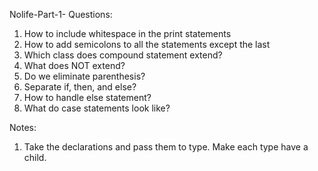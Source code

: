 Nolife-Part-1-
Questions:
1. How to include whitespace in the print statements
2. How to add semicolons to all the statements except the last
3. Which class does compound statement extend?
4. What does NOT extend?
5. Do we eliminate parenthesis?
6. Separate if, then, and else?
7. How to handle else statement?
8. What do case statements look like?

Notes:
1. Take the declarations and pass them to type. Make each type have a child.